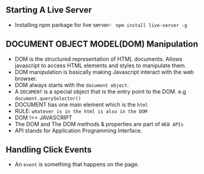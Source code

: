 ## Starting A Live Server

- Installing npm parkage for live server- ` npm install live-server -g`

## DOCUMENT OBJECT MODEL(DOM) Manipulation

- DOM is the structured representation of HTML documents. Allows javascript to access HTML elements and styles to manipulate them.
- DOM manipulation is basically making Javascript interact with the web browser.
- DOM always starts with the `document object`.
- A `DOCUMENT` is a special object that is the entry point to the DOM. e.g `document.querySelector()`
- DOCUMENT has one main element which is the `html`
- RULE: `whatever is in the html is also in the DOM`
- DOM !== JAVASCRIPT
- The DOM and The DOM methods & properties are part of `WEB APIs`
- API stands for Application Programming Interface.

## Handling Click Events

- An `event` is something that happens on the page.

